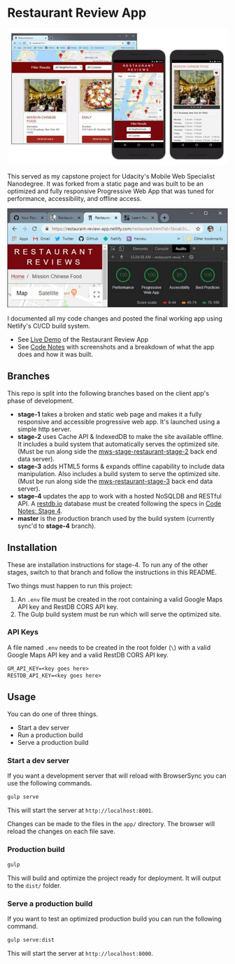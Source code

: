 # Restaurant Review App

<!-- [![forthebadge](https://forthebadge.com/images/badges/designed-in-etch-a-sketch.svg)](https://forthebadge.com) [![forthebadge](https://forthebadge.com/images/badges/made-with-crayons.svg)](https://forthebadge.com) -->

![Restaurant Review App](docs/assets/images/hero.jpg)

This served as my capstone project for Udacity's Mobile Web Specialist Nanodegree. It was forked from a static page and was built to be an optimized and fully responsive Progressive Web App that was tuned for performance, accessibility, and offline access.

![Restaurant Review App](docs/assets/images/audit2-small.jpg)

I documented all my code changes and posted the final working app using Netlify's CI/CD build system.

- See [Live Demo](https://restaurant-review-app.netlify.com) of the Restaurant Review App
- See [Code Notes](https://james-priest.github.io/mws-restaurant-stage-1/) with screenshots and a breakdown of what the app does and how it was built.

## Branches

This repo is split into the following branches based on the client app's phase of development.

- **stage-1** takes a broken and static web page and makes it a fully responsive and accessible progressive web app. It's launched using a simple http server.
- **stage-2** uses Cache API & IndexedDB to make the site available offline. It includes a build system that automatically serves the optimized site. (Must be run along side the [mws-stage-restaurant-stage-2](https://github.com/james-priest/mws-restaurant-stage-2)  back end data server).
- **stage-3** adds HTML5 forms & expands offline capability to include data manipulation. Also includes a build system to serve the optimized site. (Must be run along side the [mws-restaurant-stage-3](https://github.com/james-priest/mws-restaurant-stage-3) back end data server).
- **stage-4** updates the app to work with a hosted NoSQLDB and RESTful API. A [restdb.io](https://restdb.io) database must be created following the specs in [Code Notes: Stage 4](https://james-priest.github.io/mws-restaurant-stage-1/stage4.html).
- **master** is the production branch used by the build system (currently sync'd to **stage-4** branch).

## Installation

These are installation instructions for stage-4. To run any of the other stages, switch to that branch and follow the instructions in this README.

Two things must happen to run this project:

1. An `.env` file must be created in the root containing a valid Google Maps API key and RestDB CORS API key.
2. The Gulp build system must be run which will serve the optimized site.

### API Keys

A file named `.env` needs to be created in the root folder (`\`) with a valid Google Maps API key and a valid RestDB CORS API key.

```text
GM_API_KEY=<key goes here>
RESTDB_API_KEY=<key goes here>
```

## Usage
You can do one of three things.

- Start a dev server
- Run a production build
- Serve a production build


<!-- ### Development Build with Server -->
### Start a dev server

If you want a development server that will reload with BrowserSync you can use the following commands.

<!-- #### Start the dev server -->

```bash
gulp serve
```

This will start the server at `http://localhost:8001`.

Changes can be made to the files in the `app/` directory. The browser will reload the changes on each file save.

### Production build

```bash
gulp
```

This will build and optimize the project ready for deployment. It will output to the `dist/` folder.

<!-- ### Production Build with Server -->
### Serve a production build

If you want to test an optimized production build you can run the following command.

<!-- #### Serve a production build -->

```bash
gulp serve:dist
```

This will start the server at `http://localhost:8000`.
